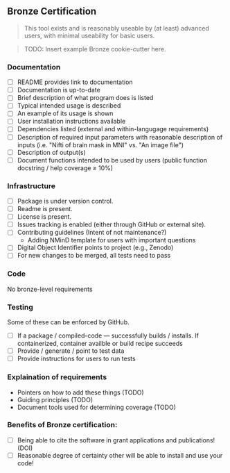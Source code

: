 ## Bronze Certification
> This tool exists and is reasonably useable by (at least) advanced users, with minimal useability for basic users.

> TODO: Insert example Bronze cookie-cutter here.

### Documentation

- [ ] README provides link to documentation
- [ ] Documentation is up-to-date
- [ ] Brief description of what program does is listed
- [ ] Typical intended usage is described
- [ ] An example of its usage is shown
- [ ] User installation instructions available
- [ ] Dependencies listed (external and within-langugage requirements)
- [ ] Description of required input parameters with reasonable description of inputs (i.e. "Nifti of brain mask in MNI" vs. "An image file")
- [ ] Description of output(s)
- [ ] Document functions intended to be used by users (public function docstring / help coverage ≥ 10%)

### Infrastructure

- [ ] Package is under version control.
- [ ] Readme is present.
- [ ] License is present.
- [ ] Issues tracking is enabled (either through GitHub or external site).
- [ ] Contributing guidelines (Intent of not maintenance?)
  - Adding NMinD template for users with important questions
- [ ] Digital Object Identifier points to project (e.g., Zenodo)
- [ ] For new changes to be merged, all tests need to pass

### Code

No bronze-level requirements

### Testing

Some of these can be enforced by GitHub.

- [ ] If a package / compiled-code ― successfully builds / installs. If containerized, container availble or build recipe succeeds
- [ ] Provide / generate / point to test data
- [ ] Provide instructions for users to run tests

### Explaination of requirements
 - Pointers on how to add these things (TODO)
 - Guiding principles (TODO)
 - Document tools used for determining coverage (TODO)

### Benefits of Bronze certification:
- [ ] Being able to cite the software in grant applications and publications! (DOI)
- [ ] Reasonable degree of certainty other will be able to install and use your code!
